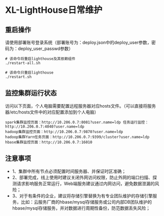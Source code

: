 # XL-LightHouse日常维护

## 重启操作

请使用部署账号登录系统（部署账号为：deploy.json中的deploy_user参数，密码为：deploy_user_passwd参数）

```
# 该命令将重启lighthouse及其依赖组件
./restart-all.sh

# 该命令只重启lighthouse
./restart.sh
```

## 监控集群运行状态

访问以下页面，个人电脑需要配置远程服务器对应hosts文件。（可以直接将服务器/etc/hosts文件中的对应配置添加到个人电脑）
```
spark集群监控页面：http://10.206.0.7:8081?user.name=ldp 任务运行监控：http://10.206.0.7:4040?user.name=ldp
hadoop集群监控页面：http://10.206.0.7:9870?user.name=ldp 
hadoop集群Yarn任务页面：http://10.206.0.7:9399/cluster?user.name=ldp
hbase集群监控页面：http://10.206.0.7:16010
```

## 注意事项
+ 1、集群中所有节点必须配置时间服务器、并保证时区准确；
+ 2、部署完成，线上使用时建议关闭外网访问权限，防止外网的端口扫描、探测请求影响服务正常运行，Web端服务建议通过内网访问，避免数据泄漏的风险；
+ 3、对于有条件的企业，建议将存储引擎替换为有专业团队维护的存储引擎服务，比如：云服务厂商的hbase/mysql存储服务或公司内部DB团队维护的hbase/mysql存储服务，并对数据进行周期性备份，防范数据丢失风险；

